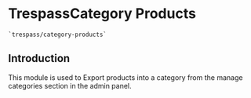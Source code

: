 # TrespassCategory Products

    `trespass/category-products`

## Introduction
This module is used to Export products into a category from the manage categories section in the admin panel.
